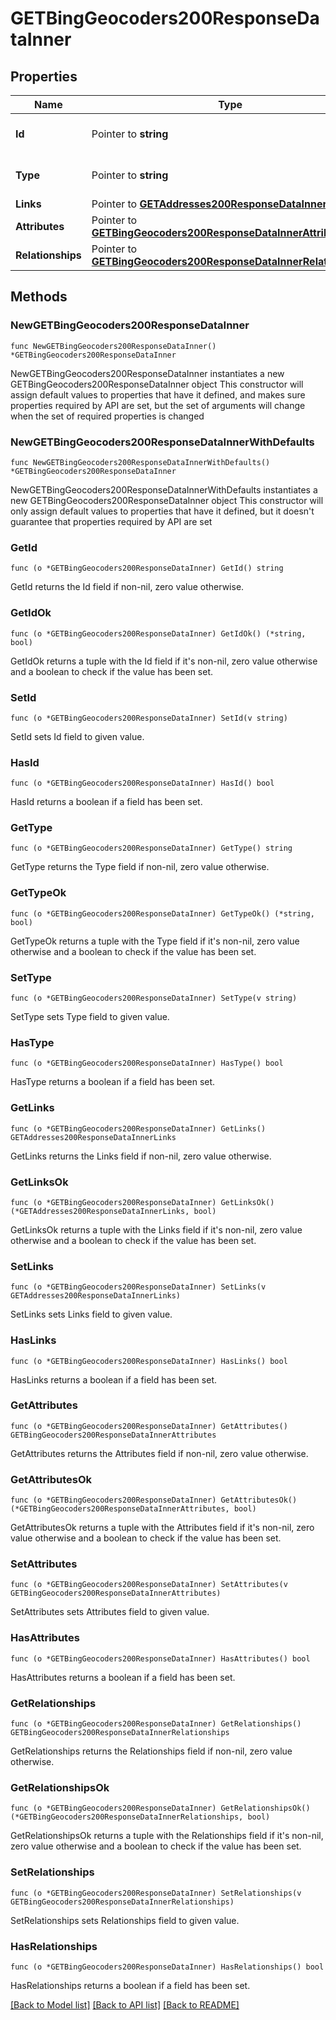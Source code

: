 # GETBingGeocoders200ResponseDataInner

## Properties

Name | Type | Description | Notes
------------ | ------------- | ------------- | -------------
**Id** | Pointer to **string** | The resource&#39;s id | [optional] 
**Type** | Pointer to **string** | The resource&#39;s type | [optional] [default to "bing_geocoders"]
**Links** | Pointer to [**GETAddresses200ResponseDataInnerLinks**](GETAddresses200ResponseDataInnerLinks.md) |  | [optional] 
**Attributes** | Pointer to [**GETBingGeocoders200ResponseDataInnerAttributes**](GETBingGeocoders200ResponseDataInnerAttributes.md) |  | [optional] 
**Relationships** | Pointer to [**GETBingGeocoders200ResponseDataInnerRelationships**](GETBingGeocoders200ResponseDataInnerRelationships.md) |  | [optional] 

## Methods

### NewGETBingGeocoders200ResponseDataInner

`func NewGETBingGeocoders200ResponseDataInner() *GETBingGeocoders200ResponseDataInner`

NewGETBingGeocoders200ResponseDataInner instantiates a new GETBingGeocoders200ResponseDataInner object
This constructor will assign default values to properties that have it defined,
and makes sure properties required by API are set, but the set of arguments
will change when the set of required properties is changed

### NewGETBingGeocoders200ResponseDataInnerWithDefaults

`func NewGETBingGeocoders200ResponseDataInnerWithDefaults() *GETBingGeocoders200ResponseDataInner`

NewGETBingGeocoders200ResponseDataInnerWithDefaults instantiates a new GETBingGeocoders200ResponseDataInner object
This constructor will only assign default values to properties that have it defined,
but it doesn't guarantee that properties required by API are set

### GetId

`func (o *GETBingGeocoders200ResponseDataInner) GetId() string`

GetId returns the Id field if non-nil, zero value otherwise.

### GetIdOk

`func (o *GETBingGeocoders200ResponseDataInner) GetIdOk() (*string, bool)`

GetIdOk returns a tuple with the Id field if it's non-nil, zero value otherwise
and a boolean to check if the value has been set.

### SetId

`func (o *GETBingGeocoders200ResponseDataInner) SetId(v string)`

SetId sets Id field to given value.

### HasId

`func (o *GETBingGeocoders200ResponseDataInner) HasId() bool`

HasId returns a boolean if a field has been set.

### GetType

`func (o *GETBingGeocoders200ResponseDataInner) GetType() string`

GetType returns the Type field if non-nil, zero value otherwise.

### GetTypeOk

`func (o *GETBingGeocoders200ResponseDataInner) GetTypeOk() (*string, bool)`

GetTypeOk returns a tuple with the Type field if it's non-nil, zero value otherwise
and a boolean to check if the value has been set.

### SetType

`func (o *GETBingGeocoders200ResponseDataInner) SetType(v string)`

SetType sets Type field to given value.

### HasType

`func (o *GETBingGeocoders200ResponseDataInner) HasType() bool`

HasType returns a boolean if a field has been set.

### GetLinks

`func (o *GETBingGeocoders200ResponseDataInner) GetLinks() GETAddresses200ResponseDataInnerLinks`

GetLinks returns the Links field if non-nil, zero value otherwise.

### GetLinksOk

`func (o *GETBingGeocoders200ResponseDataInner) GetLinksOk() (*GETAddresses200ResponseDataInnerLinks, bool)`

GetLinksOk returns a tuple with the Links field if it's non-nil, zero value otherwise
and a boolean to check if the value has been set.

### SetLinks

`func (o *GETBingGeocoders200ResponseDataInner) SetLinks(v GETAddresses200ResponseDataInnerLinks)`

SetLinks sets Links field to given value.

### HasLinks

`func (o *GETBingGeocoders200ResponseDataInner) HasLinks() bool`

HasLinks returns a boolean if a field has been set.

### GetAttributes

`func (o *GETBingGeocoders200ResponseDataInner) GetAttributes() GETBingGeocoders200ResponseDataInnerAttributes`

GetAttributes returns the Attributes field if non-nil, zero value otherwise.

### GetAttributesOk

`func (o *GETBingGeocoders200ResponseDataInner) GetAttributesOk() (*GETBingGeocoders200ResponseDataInnerAttributes, bool)`

GetAttributesOk returns a tuple with the Attributes field if it's non-nil, zero value otherwise
and a boolean to check if the value has been set.

### SetAttributes

`func (o *GETBingGeocoders200ResponseDataInner) SetAttributes(v GETBingGeocoders200ResponseDataInnerAttributes)`

SetAttributes sets Attributes field to given value.

### HasAttributes

`func (o *GETBingGeocoders200ResponseDataInner) HasAttributes() bool`

HasAttributes returns a boolean if a field has been set.

### GetRelationships

`func (o *GETBingGeocoders200ResponseDataInner) GetRelationships() GETBingGeocoders200ResponseDataInnerRelationships`

GetRelationships returns the Relationships field if non-nil, zero value otherwise.

### GetRelationshipsOk

`func (o *GETBingGeocoders200ResponseDataInner) GetRelationshipsOk() (*GETBingGeocoders200ResponseDataInnerRelationships, bool)`

GetRelationshipsOk returns a tuple with the Relationships field if it's non-nil, zero value otherwise
and a boolean to check if the value has been set.

### SetRelationships

`func (o *GETBingGeocoders200ResponseDataInner) SetRelationships(v GETBingGeocoders200ResponseDataInnerRelationships)`

SetRelationships sets Relationships field to given value.

### HasRelationships

`func (o *GETBingGeocoders200ResponseDataInner) HasRelationships() bool`

HasRelationships returns a boolean if a field has been set.


[[Back to Model list]](../README.md#documentation-for-models) [[Back to API list]](../README.md#documentation-for-api-endpoints) [[Back to README]](../README.md)


